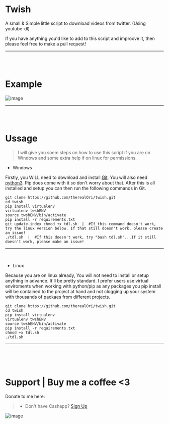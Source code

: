 # Twish
A small &amp; Simple little script to download videos from twitter. (Using youtube-dl)


If you have anything you'd like to add to this script and improove it, then please feel free to make a pull request!
__ __

<br />
<br />

# Example
![image](https://user-images.githubusercontent.com/45724082/166334033-76b45df1-f6e3-4047-88c6-8f499b64238c.png)
__ __

<br />
<br />

# Ussage
> I will give you soem steps on how to use this script if you are on Windows and some extra help if on linux for permissions.

- Windows

Firstly, you WILL need to download and install [Git](https://github.com/git-for-windows/git/releases/download/v2.36.0.windows.1/Git-2.36.0-64-bit.exe).  You will also need [python3](https://www.python.org/ftp/python/3.10.4/python-3.10.4-amd64.exe). Pip does come with it so don't worry about that. After this is all installed and setup you can then run the following commands in Git.

```
git clone https://github.com/therealOri/twish.git
cd twish
pip install virtualenv
virtualenv twshENV
source twshENV/bin/activate
pip install -r requirements.txt
git update-index chmod +x tdl.sh  |  #If this command doesn't work, try the linux version below. If that still doesn't work, please create an issue!
./tdl.sh  |  #If this doesn't work, try "bash tdl.sh"...If it still doesn't work, please make an issue!
```
__ __

<br />

- Linux

Because you are on linux already, You will not need to install or setup anything in advance. It'll be pretty standard. I prefer users use virtual enviroments when working with python/pip as any packages you pip install will be contained to the project at hand and not clogging up your system with thousands of packaes from different projects.

```
git clone https://github.com/therealOri/twish.git
cd twish
pip install virtualenv
virtualenv twshENV
source twshENV/bin/activate
pip install -r requirements.txt
chmod +x tdl.sh
./tdl.sh
```
__ __

<br />
<br />
<br />


# Support  |  Buy me a coffee <3
Donate to me here:
> - Don't have Cashapp? [Sign Up](https://cash.app/app/TKWGCRT)

![image](https://user-images.githubusercontent.com/45724082/158000721-33c00c3e-68bb-4ee3-a2ae-aefa549cfb33.png)


